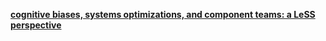 [**cognitive biases, systems optimizations, and component teams: a LeSS perspective**](https://youtu.be/xJXPUZ0m38g)